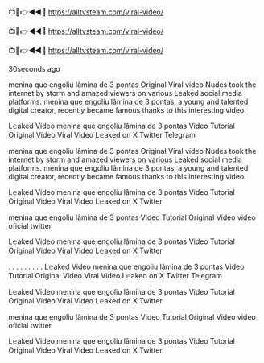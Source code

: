 📺📱👉◄◄🔴  https://alltvsteam.com/viral-video/

📺📱👉◄◄🔴  https://alltvsteam.com/viral-video/

📺📱👉◄◄🔴  https://alltvsteam.com/viral-video/

30seconds ago

menina que engoliu lâmina de 3 pontas Original Viral video Nudes took the internet by storm and amazed viewers on various Leaked social media platforms. menina que engoliu lâmina de 3 pontas, a young and talented digital creator, recently became famous thanks to this interesting video.

L𝚎aked Video menina que engoliu lâmina de 3 pontas Video Tutorial Original Video Viral Video L𝚎aked on X Twitter Telegram

menina que engoliu lâmina de 3 pontas Original Viral video Nudes took the internet by storm and amazed viewers on various Leaked social media platforms. menina que engoliu lâmina de 3 pontas, a young and talented digital creator, recently became famous thanks to this interesting video.

L𝚎aked Video menina que engoliu lâmina de 3 pontas Video Tutorial Original Video Viral Video L𝚎aked on X Twitter

menina que engoliu lâmina de 3 pontas Video Tutorial Original Video video oficial twitter

L𝚎aked Video menina que engoliu lâmina de 3 pontas Video Tutorial Original Video Viral Video L𝚎aked on X Twitter

. . . . . . . . . L𝚎aked Video menina que engoliu lâmina de 3 pontas Video Tutorial Original Video Viral Video L𝚎aked on X Twitter Telegram

L𝚎aked Video menina que engoliu lâmina de 3 pontas Video Tutorial Original Video Viral Video L𝚎aked on X Twitter

menina que engoliu lâmina de 3 pontas Video Tutorial Original Video video oficial twitter

L𝚎aked Video menina que engoliu lâmina de 3 pontas Video Tutorial Original Video Viral Video L𝚎aked on X Twitter.
